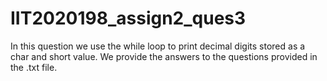 # IIT2020198_assign2_ques3
In this question we use the while loop to print decimal digits stored as a char and short value.
We provide the answers to the questions provided in the .txt file.

